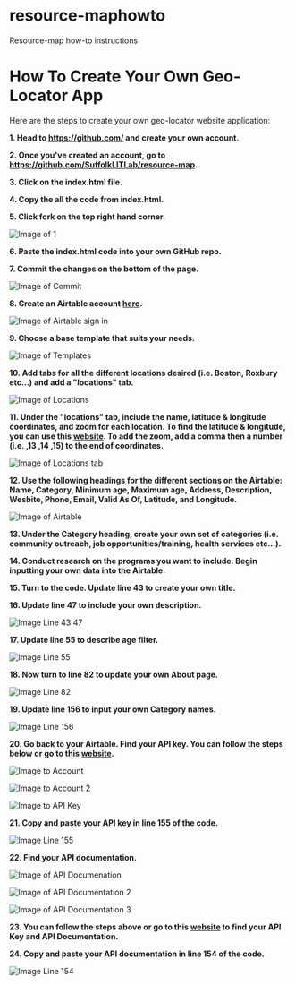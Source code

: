 # resource-maphowto
Resource-map how-to instructions
# How To Create Your Own Geo-Locator App
Here are the steps to create your own geo-locator website application:
**<p> 1. Head to https://github.com/ and create your own account.**
**<p> 2. Once you've created an account, go to https://github.com/SuffolkLITLab/resource-map.**
**<p> 3. Click on the index.html file.**
**<p> 4. Copy the all the code from index.html.**
**<p> 5. Click fork on the top right hand corner.**
 
 ![Image of 1](http://suffolklitlab.org/resource-map/HowTo%20Images/HowTo%20Images/1.png)
**<p> 6. Paste the index.html code into your own GitHub repo.**
**<p> 7. Commit the changes on the bottom of the page.**
 
![Image of Commit](http://suffolklitlab.org/resource-map/HowTo%20Images/HowTo%20Images/Commit.png)
**<p> 8. Create an Airtable account [here](https://airtable.com).**
 
![Image of Airtable sign in](http://suffolklitlab.org/resource-map/HowTo%20Images/HowTo%20Images/Airtable%20sign%20in.png)
**<p> 9. Choose a base template that suits your needs.**
 
![Image of Templates](http://suffolklitlab.org/resource-map/HowTo%20Images/HowTo%20Images/Templates.png)
**<p> 10. Add tabs for all the different locations desired (i.e. Boston, Roxbury etc...) and add a "locations" tab.**
 
![Image of Locations](http://suffolklitlab.org/resource-map/HowTo%20Images/HowTo%20Images/Locations.png) 
**<p> 11. Under the "locations" tab, include the name, latitude & longitude coordinates, and zoom for each location. To find the latitude & longitude, you can use this [website](https://www.latlong.net). To add the zoom, add a comma then a number (i.e. ,13 ,14 ,15) to the end of coordinates.**
 
![Image of Locations tab](http://suffolklitlab.org/resource-map/HowTo%20Images/HowTo%20Images/Location%20tab.png) 
**<p> 12. Use the following headings for the different sections on the Airtable: Name, Category, Minimum age, Maximum age, Address, Description, Wesbite, Phone, Email, Valid As Of, Latitude, and Longitude.**
 
![Image of Airtable](http://suffolklitlab.org/resource-map/HowTo%20Images/HowTo%20Images/Airtable.png)
**<p> 13. Under the Category heading, create your own set of categories (i.e. community outreach, job opportunities/training, health services etc...).**
**<p> 14. Conduct research on the programs you want to include. Begin inputting your own data into the Airtable.**
**<p> 15. Turn to the code. Update line 43 to create your own title.**
**<p> 16. Update line 47 to include your own description.**

![Image Line 43 47](http://suffolklitlab.org/resource-map/HowTo%20Images/HowTo%20Images/Line%2043%2047.png)
**<p> 17. Update line 55 to describe age filter.**

![Image Line 55](http://suffolklitlab.org/resource-map/HowTo%20Images/HowTo%20Images/Line%2055.png)
**<p> 18. Now turn to line 82 to update your own About page.**

![Image Line 82](http://suffolklitlab.org/resource-map/HowTo%20Images/HowTo%20Images/Line%2082.png)
**<p> 19. Update line 156 to input your own Category names.** 

![Image Line 156](http://suffolklitlab.org/resource-map/HowTo%20Images/HowTo%20Images/Line%20156.png)

**<p> 20. Go back to your Airtable. Find your API key. You can follow the steps below or go to this [website](https://medium.com/row-and-table/an-basic-intro-to-the-airtable-api-9ef978bb0729).** 
 
![Image to Account](http://suffolklitlab.org/resource-map/HowTo%20Images/HowTo%20Images/Account.png)

![Image to Account 2](http://suffolklitlab.org/resource-map/HowTo%20Images/HowTo%20Images/Account%202.png)  

![Image to API Key](http://suffolklitlab.org/resource-map/HowTo%20Images/HowTo%20Images/API%20Key.png)
**<p> 21. Copy and paste your API key in line 155 of the code.**
 
![Image Line 155](http://suffolklitlab.org/resource-map/HowTo%20Images/HowTo%20Images/Line%20155.png)
**<p> 22. Find your API documentation.**
 
![Image of API Documenation](http://suffolklitlab.org/resource-map/HowTo%20Images/HowTo%20Images/API%20Documentation.png)

![Image of API Documentation 2](http://suffolklitlab.org/resource-map/HowTo%20Images/HowTo%20Images/API%20Documentation%202.png)

![Image of API Documentation 3](http://suffolklitlab.org/resource-map/HowTo%20Images/HowTo%20Images/API%20Doumentation%203.png)

**<p> 23. You can follow the steps above or go to this [website](https://medium.com/row-and-table/an-basic-intro-to-the-airtable-api-9ef978bb0729) to find your API Key and API Documentation.**
**<p> 24. Copy and paste your API documentation in line 154 of the code.**

![Image Line 154](http://suffolklitlab.org/resource-map/HowTo%20Images/HowTo%20Images/Line%20154.png)
